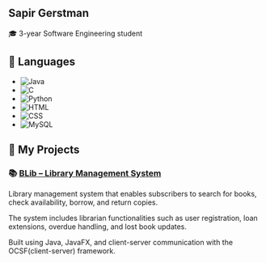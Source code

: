 ## Sapir Gerstman

🎓 3-year Software Engineering student

## 🔧 Languages
- ![Java](https://img.shields.io/badge/Java-%23A9A9A9.svg)
- ![C](https://img.shields.io/badge/C-%23A9A9A9.svg)
- ![Python](https://img.shields.io/badge/Python-%23A9A9A9.svg)
- ![HTML](https://img.shields.io/badge/HTML-%23A9A9A9.svg)
- ![CSS](https://img.shields.io/badge/CSS-%23A9A9A9.svg)
- ![MySQL](https://img.shields.io/badge/MySQL-%23A9A9A9.svg)

## 📂 My Projects
### 📚 [BLib – Library Management System](https://github.com/Method-for-Software-System-Development/BLib4)
Library management system that enables subscribers to search for books, check availability, borrow, and return copies. 

The system includes librarian functionalities such as user registration, loan extensions, overdue handling, and lost book updates.

Built using Java, JavaFX, and client-server communication with the OCSF(client-server) framework.
